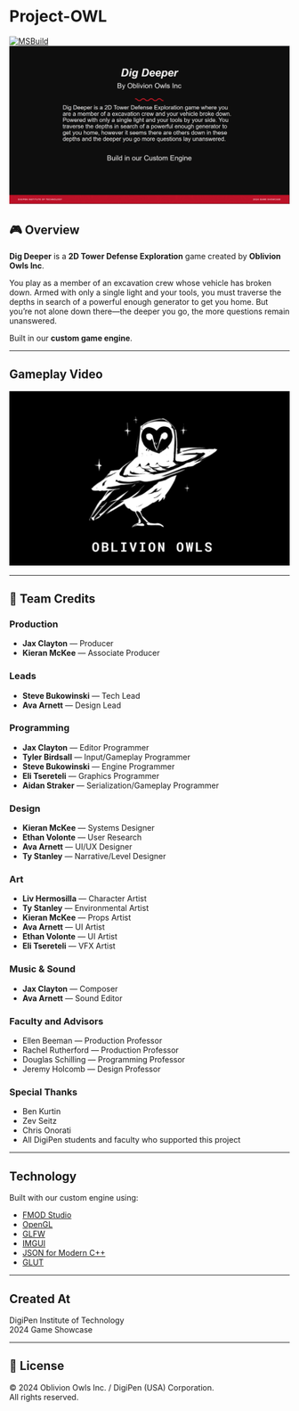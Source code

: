 # Project-OWL

[![MSBuild](https://github.com/Oblivion-Owls-Inc/Project-OWL/actions/workflows/msbuild.yml/badge.svg)](https://github.com/Oblivion-Owls-Inc/Project-OWL/actions/workflows/msbuild.yml)
![Game Showcase Banner](ReadmeAssets/DigDeeperGameshowcase.png)
## 🎮 Overview
**Dig Deeper** is a **2D Tower Defense Exploration** game created by **Oblivion Owls Inc**.  

You play as a member of an excavation crew whose vehicle has broken down. Armed with only a single light and your tools, you must traverse the depths in search of a powerful enough generator to get you home. But you’re not alone down there—the deeper you go, the more questions remain unanswered.

Built in our **custom game engine**.

---

## Gameplay Video
[![Watch the video](ReadmeAssets/DigDeeperVideoThumbnail.png)](https://github.com/user-attachments/assets/5c4d19aa-f117-49c9-a9a0-a337ba7eac4e)


---

## 👥 Team Credits

###  Production
- **Jax Clayton** — Producer  
- **Kieran McKee** — Associate Producer  

### Leads
- **Steve Bukowinski** — Tech Lead  
- **Ava Arnett** — Design Lead  

###  Programming
- **Jax Clayton** — Editor Programmer  
- **Tyler Birdsall** — Input/Gameplay Programmer  
- **Steve Bukowinski** — Engine Programmer  
- **Eli Tsereteli** — Graphics Programmer  
- **Aidan Straker** — Serialization/Gameplay Programmer  

###  Design
- **Kieran McKee** — Systems Designer  
- **Ethan Volonte** — User Research  
- **Ava Arnett** — UI/UX Designer  
- **Ty Stanley** — Narrative/Level Designer  

###  Art
- **Liv Hermosilla** — Character Artist  
- **Ty Stanley** — Environmental Artist  
- **Kieran McKee** — Props Artist  
- **Ava Arnett** — UI Artist  
- **Ethan Volonte** — UI Artist  
- **Eli Tsereteli** — VFX Artist  

###  Music & Sound
- **Jax Clayton** — Composer  
- **Ava Arnett** — Sound Editor  

###  Faculty and Advisors
- Ellen Beeman — Production Professor  
- Rachel Rutherford — Production Professor  
- Douglas Schilling — Programming Professor  
- Jeremy Holcomb — Design Professor  

###  Special Thanks
- Ben Kurtin  
- Zev Seitz  
- Chris Onorati  
- All DigiPen students and faculty who supported this project  

---

##  Technology
Built with our custom engine using:  
- [FMOD Studio](https://www.fmod.com/)  
- [OpenGL](https://www.opengl.org/)  
- [GLFW](https://www.glfw.org/)  
- [IMGUI](https://github.com/ocornut/imgui)  
- [JSON for Modern C++](https://github.com/nlohmann/json)  
- [GLUT](https://www.opengl.org/resources/libraries/glut/)  

---

##  Created At
DigiPen Institute of Technology  
2024 Game Showcase  

---

## 📜 License
© 2024 Oblivion Owls Inc. / DigiPen (USA) Corporation.  
All rights reserved.